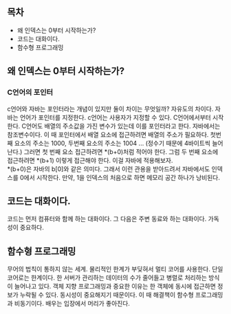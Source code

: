 ## 목차
- 왜 인덱스는 0부터 시작하는가?
- 코드는 대화이다.
- 함수형 프로그래밍

## 왜 인덱스는 0부터 시작하는가? 
### C언어의 포인터
c언어와 자바는 포인터라는 개념이 있지만 둘이 차이는 무엇일까? 자유도의 차이다. 자바는 언어가 포인터를 지정한다. c언어는 사용자가 지정할 수 있다. 
C언어에서부터 시작한다. C언어도 배열의 주소값을 가진 변수가 있는데 이를 포인터라고 한다. 자바에서는 참조변수이다. 이 때 포인터에서 배열 요소에 접근하려면 배열의 주소가 필요하다. 첫번째 요소의 주소는 1000, 두번째 요소의 주소는 1004 ... (정수기 때문에 4바이트씩 늘어난다.) 그러면 첫 번째 요소 접근하려면  *(b+0)처럼 적어야 한다. 그럼 두 번째 요소에 접근하려면 *(b+1) 이렇게 접근해야 한다. 이걸 자바에 적용해보자.  
 *(b+0)은 자바의 b[0]와 같은 의미다. 그래서 이런 관용을 받아드려서 자바에서도 인덱스를 0에서 시작한다. 만약, 1을 인덱스의 처음으로 하면 메모리 공간 하나가 낭비된다. 

## 코드는 대화이다. 
코드는 먼저 컴퓨터와 함께 하는 대화이다. 그 다음은 주변 동료와 하는 대화이다. 가독성이 중요하다.

## 함수형 프로그래밍
무어의 법칙이 통하지 않는 세계. 물리적인 한계가 부딪혀서 멀티 코어를 사용한다. 단일 코어로는 한계이다. 한 서버가 관리하는 데이터의 수가 줄어들고 병렬로 처리하는 방식이 늘어나고 있다. 객체 지향 프로그래밍과 중요한 이유는 한 객체에 동시에 접근하면 정보가 누락될 수 있다. 동시성이 중요해지기 때문이다. 이 때 해결책이 함수형 프로그래밍과 비동기이다. 배우는 입장에서 머리가 좋아진다. 